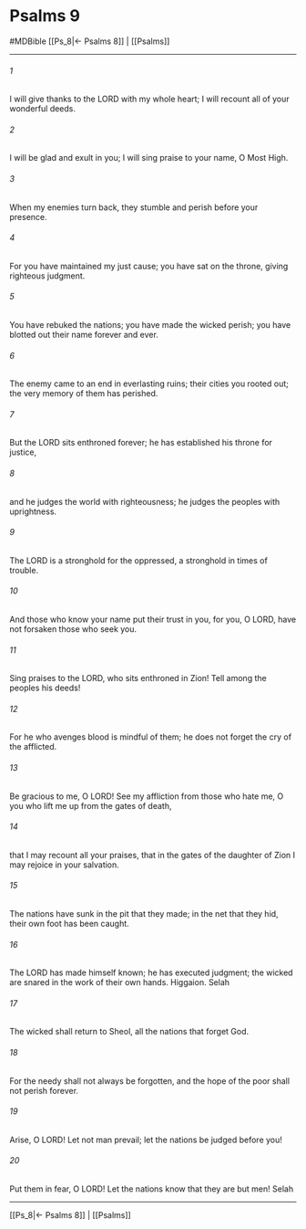# Psalms 9
#MDBible
[[Ps_8|← Psalms 8]] | [[Psalms]]

***

###### 1 
I will give thanks to the LORD with my whole heart; I will recount all of your wonderful deeds. 

###### 2 
I will be glad and exult in you; I will sing praise to your name, O Most High. 

###### 3 
When my enemies turn back, they stumble and perish before your presence. 

###### 4 
For you have maintained my just cause; you have sat on the throne, giving righteous judgment. 

###### 5 
You have rebuked the nations; you have made the wicked perish; you have blotted out their name forever and ever. 

###### 6 
The enemy came to an end in everlasting ruins; their cities you rooted out; the very memory of them has perished. 

###### 7 
But the LORD sits enthroned forever; he has established his throne for justice, 

###### 8 
and he judges the world with righteousness; he judges the peoples with uprightness. 

###### 9 
The LORD is a stronghold for the oppressed, a stronghold in times of trouble. 

###### 10 
And those who know your name put their trust in you, for you, O LORD, have not forsaken those who seek you. 

###### 11 
Sing praises to the LORD, who sits enthroned in Zion! Tell among the peoples his deeds! 

###### 12 
For he who avenges blood is mindful of them; he does not forget the cry of the afflicted. 

###### 13 
Be gracious to me, O LORD! See my affliction from those who hate me, O you who lift me up from the gates of death, 

###### 14 
that I may recount all your praises, that in the gates of the daughter of Zion I may rejoice in your salvation. 

###### 15 
The nations have sunk in the pit that they made; in the net that they hid, their own foot has been caught. 

###### 16 
The LORD has made himself known; he has executed judgment; the wicked are snared in the work of their own hands. Higgaion. Selah 

###### 17 
The wicked shall return to Sheol, all the nations that forget God. 

###### 18 
For the needy shall not always be forgotten, and the hope of the poor shall not perish forever. 

###### 19 
Arise, O LORD! Let not man prevail; let the nations be judged before you! 

###### 20 
Put them in fear, O LORD! Let the nations know that they are but men! Selah 

***

[[Ps_8|← Psalms 8]] | [[Psalms]]
